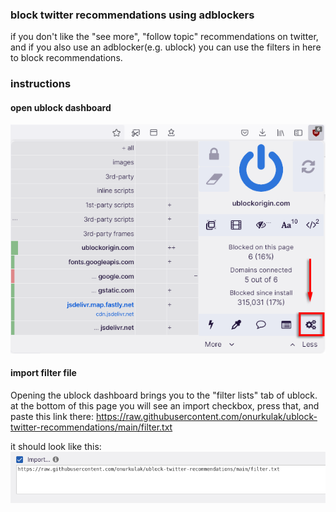### block twitter recommendations using adblockers
if you don't like the "see more", "follow topic" recommendations on twitter, and if you also use an adblocker(e.g. ublock) you can use the filters in here to block recommendations.
### instructions
#### open ublock dashboard
![open dashboard](/readme_imgs/dashboard.webp)
#### import filter file
Opening the ublock dashboard brings you to the "filter lists" tab of ublock.
at the bottom of this page you will see an import checkbox, press that, and paste this link there:
https://raw.githubusercontent.com/onurkulak/ublock-twitter-recommendations/main/filter.txt

it should look like this:
![import filter using a link](/readme_imgs/importfilter.png)